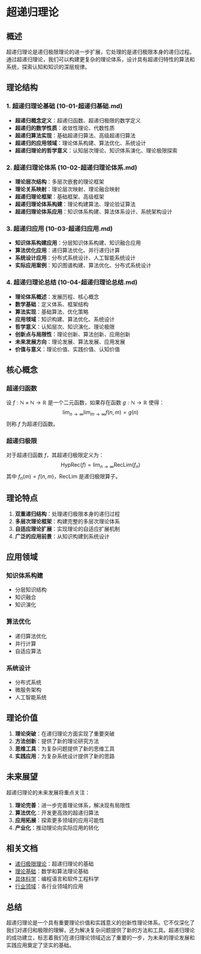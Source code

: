 # 超递归理论

## 概述

超递归理论是递归极限理论的进一步扩展，它处理的是递归极限本身的递归过程。通过超递归理论，我们可以构建更复杂的理论体系，设计具有超递归特性的算法和系统，探索认知和知识的深层规律。

## 理论结构

### 1. 超递归理论基础 (10-01-超递归基础.md)

- **超递归概念定义**：超递归函数、超递归极限的数学定义
- **超递归的数学性质**：收敛性理论、代数性质
- **超递归算法实现**：基础超递归算法、高级超递归算法
- **超递归的应用领域**：理论体系构建、算法优化、系统设计
- **超递归理论的哲学意义**：认知层次理论、知识体系演化、理论极限探索

### 2. 超递归理论体系 (10-02-超递归理论体系.md)

- **理论层次结构**：多层次嵌套的理论框架
- **理论关系映射**：理论层次映射、理论融合映射
- **超递归理论框架**：基础框架、高级框架
- **超递归理论体系构建**：理论构建算法、理论验证算法
- **超递归理论体系应用**：知识体系构建、算法体系设计、系统架构设计

### 3. 超递归应用 (10-03-超递归应用.md)

- **知识体系构建应用**：分层知识体系构建、知识融合应用
- **算法优化应用**：递归算法优化、并行递归计算
- **系统设计应用**：分布式系统设计、人工智能系统设计
- **实际应用案例**：知识图谱构建、算法优化、分布式系统设计

### 4. 超递归理论总结 (10-04-超递归理论总结.md)

- **理论体系概述**：发展历程、核心概念
- **数学基础**：定义体系、框架结构
- **算法实现**：基础算法、优化策略
- **应用领域**：知识构建、算法优化、系统设计
- **哲学意义**：认知层次、知识演化、理论极限
- **创新点与局限性**：理论创新、算法创新、应用创新
- **未来发展方向**：理论发展、算法发展、应用发展
- **价值与意义**：理论价值、实践价值、认知价值

## 核心概念

### 超递归函数

设 $f: \mathbb{N} \times \mathbb{N} \rightarrow \mathbb{R}$ 是一个二元函数，如果存在函数 $g: \mathbb{N} \rightarrow \mathbb{R}$ 使得：
$$\lim_{n \to \infty} \lim_{m \to \infty} f(n, m) = g(n)$$
则称 $f$ 为超递归函数。

### 超递归极限

对于超递归函数 $f$，其超递归极限定义为：
$$\text{HypRec}(f) = \lim_{n \to \infty} \text{RecLim}(f_n)$$
其中 $f_n(m) = f(n, m)$，$\text{RecLim}$ 是递归极限算子。

## 理论特点

1. **双重递归结构**：处理递归极限本身的递归过程
2. **多层次理论框架**：构建完整的多层次理论体系
3. **自适应理论扩展**：实现理论的自适应扩展机制
4. **广泛的应用前景**：从知识构建到系统设计

## 应用领域

### 知识体系构建

- 分层知识结构
- 知识融合
- 知识演化

### 算法优化

- 递归算法优化
- 并行计算
- 自适应算法

### 系统设计

- 分布式系统
- 微服务架构
- 人工智能系统

## 理论价值

1. **理论突破**：在递归理论方面实现了重要突破
2. **方法创新**：提供了新的理论研究方法
3. **思维工具**：为复杂问题提供了新的思维工具
4. **实践应用**：为复杂系统设计提供了新的思路

## 未来展望

超递归理论的未来发展将重点关注：

1. **理论完善**：进一步完善理论体系，解决现有局限性
2. **算法优化**：开发更高效的超递归算法
3. **应用拓展**：探索更多领域的应用可能性
4. **产业化**：推动理论向实际应用的转化

## 相关文档

- [递归极限理论](../09-递归极限理论/)：超递归理论的基础
- [理论基础](../02-理论基础/)：数学和算法理论基础
- [具体科学](../03-具体科学/)：编程语言和软件工程科学
- [行业领域](../04-行业领域/)：各行业领域的应用

## 总结

超递归理论是一个具有重要理论价值和实践意义的创新性理论体系。它不仅深化了我们对递归和极限的理解，还为解决复杂问题提供了新的方法和工具。超递归理论的成功建立，标志着我们在递归理论领域迈出了重要的一步，为未来的理论发展和实践应用奠定了坚实的基础。
